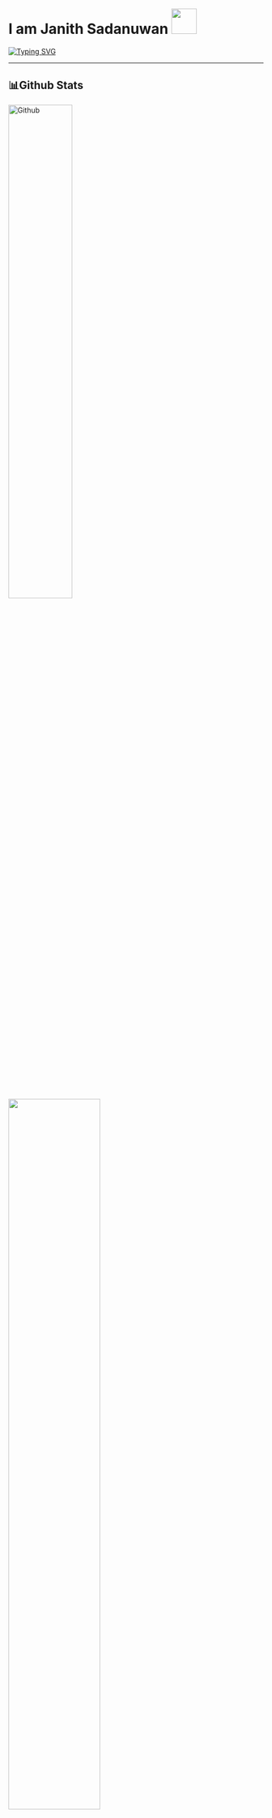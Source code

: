 #  I am Janith Sadanuwan  <img src="https://camo.githubusercontent.com/2c8b3670d933220ae3c023fa1d568682975cce3f10799d0d3ff5ecac394b4ee8/68747470733a2f2f6d656469612e67697068792e636f6d2f6d656469612f31326f75664342304d795a31476f2f67697068792e676966" width="50px">



[![Typing SVG](https://readme-typing-svg.herokuapp.com?color=%2336BCF7&lines=Hi++Iam+Janith+Sadanuwan)](https://git.io/typing-svg) </div>


---
##   **📊Github Stats**
<div>
 <p><img width="50%" alt="Github" src="https://raw.githubusercontent.com/onimur/.github/master/.resources/git-header.svg" /></p>
 <p><img src="https://github-readme-stats.vercel.app/api?username=Janithsadanuwan&show_icons=true&hide_border=true&theme=github_dark" width="60%" ></p>
 <p><a href="https://github.com/Janithsadanuwan"><img src="https://github-readme-stats.vercel.app/api/top-langs/?username=Janithsadanuwan&layout=compact&hide_border=true&theme=github_dark" width="60%"/></p>
 <p><img src="https://github-readme-streak-stats.herokuapp.com?user=Janithsadanuwan&theme=github-dark-blue&hide_border=true&date_format=j%20M%5B%20Y%5D" width="60%" ></p>
 <p><img src="https://gpvc.arturio.dev/Sithijatd" width="30%" ></p>
</div>




#### 🌱 I’m currently learning **Python, Node.js, HTML, CSS**

#### [👨‍💻 All of my projects are available at >](http://janithsadanuwan.tk/)

#### 💫 **I am a beginner developer. 🌆**


## 📣Youtube Channel

- [![Janith sadanuwan ](https://img.shields.io/youtube/channel/subscribers/UChdAXxrVzXOkYhKtmdQb4vQ?label=Janithsadanuwan%20subscribes&style=social)](https://youtube.com/channel/UChdAXxrVzXOkYhKtmdQb4vQ)
- [![youtube views](https://img.shields.io/youtube/channel/views/UChdAXxrVzXOkYhKtmdQb4vQ?label=Janithsadanuwan%20views&style=social)](https://youtube.com/channel/UChdAXxrVzXOkYhKtmdQb4vQ)



---
<h3 align="left">Contact Me:</h3>
<p align="left">
<a href="https://www.instagram.com/janithsadanuwan/" target="blank"><img align="center" src="https://cdn.jsdelivr.net/npm/simple-icons@3.0.1/icons/instagram.svg" alt="Janithsadanuwan" height="30" width="40" /></a>
<a href="https://t.me/imjanith" target="blank"><img align="center" src="https://cdn.jsdelivr.net/npm/simple-icons@3.0.1/icons/telegram.svg" alt="Janithsadanuwan" height="30" width="40" /></a>
 <a href="http://www.youtube.com/c/janithsadanuwan" target="blank"><img align="center" src="https://cdn.jsdelivr.net/npm/simple-icons@3.0.1/icons/youtube.svg" alt="Janithsadanuwan" height="30" width="40" /></a>
<a href="https://www.facebook.com/JanithsadanuwanLK/" target="blank"><img align="center" src="https://cdn.jsdelivr.net/npm/simple-icons@3.0.1/icons/facebook.svg" alt="Janithsadanuwan" height="30" width="40" /></a>
</p>

<details>
    <summary>&#127942 <b>GitHub Awards</b></summary><br/>

![Github Trophy](https://github-profile-trophy.vercel.app/?username=Janithsadanuwan)

</details>

<details>
    <summary>&#127942 <b>GitHub Activity</b></summary><br/>

![Metrics](https://metrics.lecoq.io/Janithsadanuwan?template=classic&followup=1&isocalendar=1&languages=1&isocalendar.duration=half-year&config.timezone=IndiaStandardTime%2FIstanbul)



</details>


